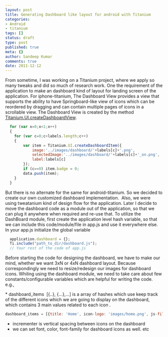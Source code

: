 ```yaml
---
layout: post
title: Generating Dashboard like layout for android with Titanium
categories:
- Android
- titanium
tags: []
status: draft
type: post
published: true
meta: {}
author: Sandeep Kumar
comments: true
date: 2011-12-12
---
```

<p>From sometime, I was working on a Titanium project, where we apply so many tweaks and did so much of research work. One the requirement of the application to make an dashboard kind of layout for landing screen of the application. For iphone-titanium, The Dashboard View provides a view that supports the ability to have Springboard-like view of icons which can be reordered by dragging and can contain multiple pages of icons in a scrollable view. The Dashboard View is created by the method <a href="http://developer.appcelerator.com/apidoc/mobile/latest/Titanium.UI.createDashboardView-method.html">Titanium.UI.createDashboardView</a>.</p>

```javascript
  for (var x=0;x<1;x++)
  {
    for (var c=0;c<labels.length;c++)
    {
        var item = Titanium.UI.createDashboardItem({
            image:'../images/dashboard/'+labels[c]+'.png',
            selectedImage:'../images/dashboard/'+labels[c]+'_on.png',
            label:labels[c]
        });
        if (c==0) item.badge = 0;
        data.push(item);
    }
  }
```

<p>But there is no alternate for the same for android-titanium. So we decided to create our own customized dashboard implementation.  Also, we were using tweatanium kind of design flow for the application. Later I decide to move the dashboard code as a module out of the application, so that we can plug it anywhere when required and re-use that.
To utilize the DashBoard module, first create the application level hash variable, so that we can include this code/module/file in app.js and use it everywhere else.
In your app.js initialize the global variable
</p>

```javascript
  application.dashboard = {};
  Ti.include("path_to_dir/dashboard.js");
  // Your rest of the code of app.js
```
<p>Before starting the code for designing the dashboard, we have to make our mind, whether we want 3xN or 4xN dashboard layout. Because correspondingly we need to resize/redesign our images for dashboard icons. Whiling using the dashboard module, we need to take care about few constants/configurable variables which are helpful for writing the code. e.g.,</p>
* dashboard_items  [{..}, {...},...] is a array of hashes which use keep track of the different icons which we are going to display on the dashboard, which contains 3 main values related to each icon <TITLE, ICON-LOGO, JS-file>.

```javascript
dashboard_items = [{title: 'Home', icon-logo: 'images/home.png', js-file: 'xxxxx/home.js'}......];
```

* incrementer is vertical spacing between icons on the dashboard
* we can set font, color, font-family for dashboard icons as well. etc
